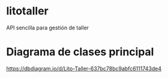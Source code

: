 # litotaller
API sencilla para gestión de taller

# Diagrama de clases principal
https://dbdiagram.io/d/Lito-Taller-637bc78bc9abfc6111743de4
